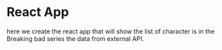 # React App

here we create the react app that will show the list of character is in the Breaking bad series the data from external API.
